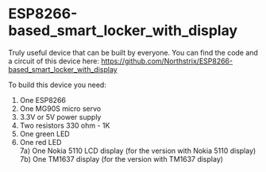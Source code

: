 # ESP8266-based_smart_locker_with_display
Truly useful device that can be built by everyone.
You can find the code and a circuit of this device here:  https://github.com/Northstrix/ESP8266-based_smart_locker_with_display

To build this device you need: </br>
1) One ESP8266 </br>
2) One MG90S micro servo </br>
3) 3.3V or 5V power supply </br>
4) Two resistors 330 ohm - 1K </br>
5) One green LED </br>
6) One red LED </br>
7a) One Nokia 5110 LCD display (for the version with Nokia 5110 display) </br>
7b) One TM1637 display (for the version with TM1637 display)
